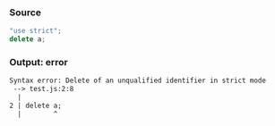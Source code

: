 ### Source
```js
"use strict";
delete a;
```

### Output: error
```txt
Syntax error: Delete of an unqualified identifier in strict mode
 --> test.js:2:8
  |
2 | delete a;
  |        ^ 
```
